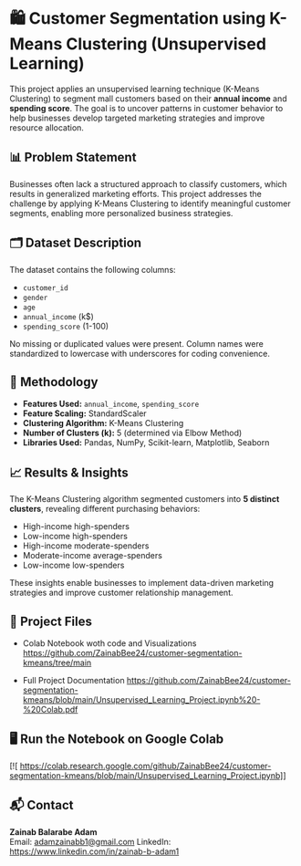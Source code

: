 # 🛍️ Customer Segmentation using K-Means Clustering (Unsupervised Learning)

This project applies an unsupervised learning technique (K-Means Clustering) to segment mall customers based on their **annual income** and **spending score**. The goal is to uncover patterns in customer behavior to help businesses develop targeted marketing strategies and improve resource allocation.

## 📊 Problem Statement
Businesses often lack a structured approach to classify customers, which results in generalized marketing efforts. This project addresses the challenge by applying K-Means Clustering to identify meaningful customer segments, enabling more personalized business strategies.

## 🗂️ Dataset Description
The dataset contains the following columns:
- `customer_id`
- `gender`
- `age`
- `annual_income` (k$)
- `spending_score` (1-100)

No missing or duplicated values were present. Column names were standardized to lowercase with underscores for coding convenience.

## 🚀 Methodology
- **Features Used:** `annual_income`, `spending_score`
- **Feature Scaling:** StandardScaler
- **Clustering Algorithm:** K-Means Clustering
- **Number of Clusters (k):** 5 (determined via Elbow Method)
- **Libraries Used:** Pandas, NumPy, Scikit-learn, Matplotlib, Seaborn

## 📈 Results & Insights
The K-Means Clustering algorithm segmented customers into **5 distinct clusters**, revealing different purchasing behaviors:
- High-income high-spenders
- Low-income high-spenders
- High-income moderate-spenders
- Moderate-income average-spenders
- Low-income low-spenders

These insights enable businesses to implement data-driven marketing strategies and improve customer relationship management.

## 📑 Project Files
- Colab Notebook woth code and Visualizations
https://github.com/ZainabBee24/customer-segmentation-kmeans/tree/main

- Full Project Documentation 
https://github.com/ZainabBee24/customer-segmentation-kmeans/blob/main/Unsupervised_Learning_Project.ipynb%20-%20Colab.pdf

## 🖥️ Run the Notebook on Google Colab
[![ https://colab.research.google.com/github/ZainabBee24/customer-segmentation-kmeans/blob/main/Unsupervised_Learning_Project.ipynb]]

## 📬 Contact
**Zainab Balarabe Adam**  
Email: adamzainabb1@gmail.com
LinkedIn: https://www.linkedin.com/in/zainab-b-adam1 

